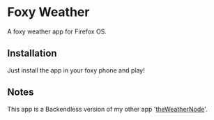 Foxy Weather
===========

A foxy weather app for Firefox OS.

Installation
------------

Just install the app in your foxy phone and play!

Notes
-----

This app is a Backendless version of my other app '[theWeatherNode](https://github.com/babytruckdriver/theWeatherNode
)'.
